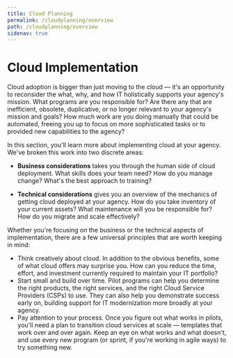 ```yaml
---
title: Cloud Planning
permalink: /cloudplanning/overview
path: /cloudplanning/overview
sidenav: true
---
```


# Cloud Implementation
 

Cloud adoption is bigger than just moving to the cloud — it's an opportunity to reconsider the what, why, and how IT holistically supports your agency's mission. What  programs are you responsible for? Are there any that are inefficient, obsolete, duplicative, or no longer relevant to your agency's mission and goals? How much work are you doing manually that could be automated, freeing you up to focus on more sophisticated tasks or to provided new capabilities to the agency?


In this section, you'll learn more about implementing cloud at your agency. We've broken this work into two discrete areas:

 

* **Business considerations** takes you through the human side of cloud deployment. What skills does your team need? How do you manage change? What's the best approach to training?
 

* **Technical considerations** gives you an overview of the mechanics of getting cloud deployed at your agency. How do you take inventory of your current assets? What maintenance will you be responsible for? How do you migrate and scale effectively?
 

Whether you're focusing on the business or the technical aspects of implementation, there are a few universal principles that are worth keeping in mind:

* Think creatively about cloud. In addition to the obvious benefits, some of what cloud offers may surprise you. How can you reduce the time, effort, and investment currently required to maintain your IT portfolio?
* Start small and build over time. Pilot programs can help you determine the right products, the right services, and the right Cloud Service Providers (CSPs) to use. They can also help you demonstrate success early on, building support for IT modernization more broadly at your agency.
* Pay attention to your process. Once you figure out what works in pilots, you'll need a plan to transition cloud services at scale — templates that work over and over again. Keep an eye on what works and what doesn't, and use every new program (or sprint, if you're working in agile ways) to try something new.
 